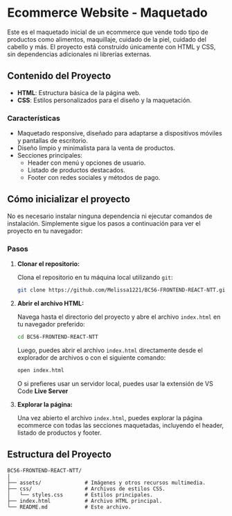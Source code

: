 # Ecommerce Website - Maquetado

Este es el maquetado inicial de un ecommerce que vende todo tipo de productos como alimentos, maquillaje, cuidado de la piel, cuidado del cabello y más. El proyecto está construido únicamente con HTML y CSS, sin dependencias adicionales ni librerías externas.

## Contenido del Proyecto

- **HTML**: Estructura básica de la página web.
- **CSS**: Estilos personalizados para el diseño y la maquetación.

### Características

- Maquetado responsive, diseñado para adaptarse a dispositivos móviles y pantallas de escritorio.
- Diseño limpio y minimalista para la venta de productos.
- Secciones principales: 
  - Header con menú y opciones de usuario.
  - Listado de productos destacados.
  - Footer con redes sociales y métodos de pago.

## Cómo inicializar el proyecto

No es necesario instalar ninguna dependencia ni ejecutar comandos de instalación. Simplemente sigue los pasos a continuación para ver el proyecto en tu navegador:

### Pasos

1. **Clonar el repositorio:**

   Clona el repositorio en tu máquina local utilizando `git`:

   ```bash
   git clone https://github.com/Melissa1221/BC56-FRONTEND-REACT-NTT.git
   ```

2. **Abrir el archivo HTML:**

   Navega hasta el directorio del proyecto y abre el archivo `index.html` en tu navegador preferido:

   ```bash
   cd BC56-FRONTEND-REACT-NTT
   ```

   Luego, puedes abrir el archivo `index.html` directamente desde el explorador de archivos o con el siguiente comando:

   ```bash
   open index.html
   ```

   O si prefieres usar un servidor local, puedes usar la extensión de VS Code **Live Server** 

3. **Explorar la página:**

   Una vez abierto el archivo `index.html`, puedes explorar la página ecommerce con todas las secciones maquetadas, incluyendo el header, listado de productos y footer.

## Estructura del Proyecto

```
BC56-FRONTEND-REACT-NTT/
│
├── assets/              # Imágenes y otros recursos multimedia.
├── css/                 # Archivos de estilos CSS.
│   └── styles.css       # Estilos principales.
├── index.html           # Archivo HTML principal.
└── README.md            # Este archivo.
```

